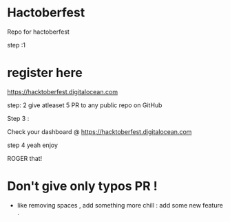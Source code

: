 # Hactoberfest
Repo for hactoberfest

step :1
# register here
https://hacktoberfest.digitalocean.com

step: 2
give atleaset 5 PR to any public repo on GitHub

Step 3 :

Check your dashboard @ https://hacktoberfest.digitalocean.com


step 4 yeah enjoy


ROGER that!


# Don't give only typos PR  !
* like removing spaces , add something more chill : add some new feature .

